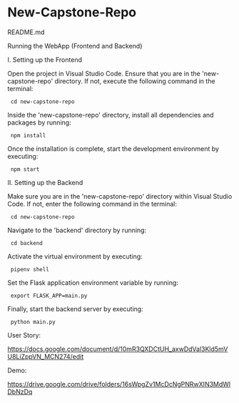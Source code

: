 # New-Capstone-Repo

README.md

Running the WebApp (Frontend and Backend)

I. Setting up the Frontend

Open the project in Visual Studio Code. Ensure that you are in the 'new-capstone-repo' directory. If not, execute the following command in the terminal:

     cd new-capstone-repo

Inside the 'new-capstone-repo' directory, install all dependencies and packages by running:

     npm install

Once the installation is complete, start the development environment by executing:

     npm start

II. Setting up the Backend

Make sure you are in the 'new-capstone-repo' directory within Visual Studio Code. If not, enter the following command in the terminal:

     cd new-capstone-repo

Navigate to the 'backend' directory by running:

     cd backend

Activate the virtual environment by executing:

     pipenv shell

Set the Flask application environment variable by running:

     export FLASK_APP=main.py

Finally, start the backend server by executing:

     python main.py

User Story:

https://docs.google.com/document/d/10mR3QXDCtUH_axwDdVal3Kld5mVU8LiZppVN_MCN274/edit

Demo:

https://drive.google.com/drive/folders/16sWpgZv1McDcNgPNRwXIN3MdWlDbNzDq
